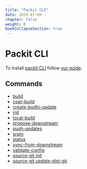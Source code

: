 ```yaml
---
title: "Packit CLI"
date: 2019-07-09
chapter: false
weight: 8
bookCollapseSection: true
---
```


# Packit CLI

To install [packit CLI](https://github.com/packit/packit)
follow [our guide](/docs/guide/#have-packit-tooling-installed-locally).

## Commands

* [build](/docs/cli/build/)
* [copr-build](/docs/cli/copr-build/)
* [create-bodhi-update](/docs/cli/create-bodhi-update/)
* [init](/docs/cli/init/)
* [local-build](/docs/cli/local-build/)
* [propose-downstream](/docs/cli/propose-downstream/)
* [push-updates](/docs/cli/push-updates)
* [srpm](/docs/cli/srpm/)
* [status](/docs/cli/status)
* [sync-from-downstream](/docs/cli/sync-from-downstream/)
* [validate-config](/docs/cli/validate-config)
* [source-git init](/docs/cli/source-git/init)
* [source-git update-dist-git](/docs/cli/source-git/update-dist-git)


